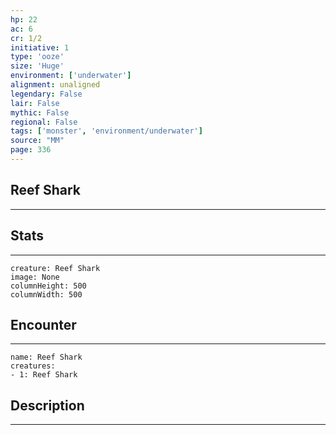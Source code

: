 ```yaml
---
hp: 22
ac: 6
cr: 1/2
initiative: 1
type: 'ooze'    
size: 'Huge'
environment: ['underwater']
alignment: unaligned
legendary: False
lair: False
mythic: False
regional: False
tags: ['monster', 'environment/underwater']
source: "MM"
page: 336
---
```


## Reef Shark
---



## Stats
---

```statblock
creature: Reef Shark
image: None
columnHeight: 500
columnWidth: 500
```

## Encounter
---

```encounter-table
name: Reef Shark
creatures:
- 1: Reef Shark
```

## Description
---




